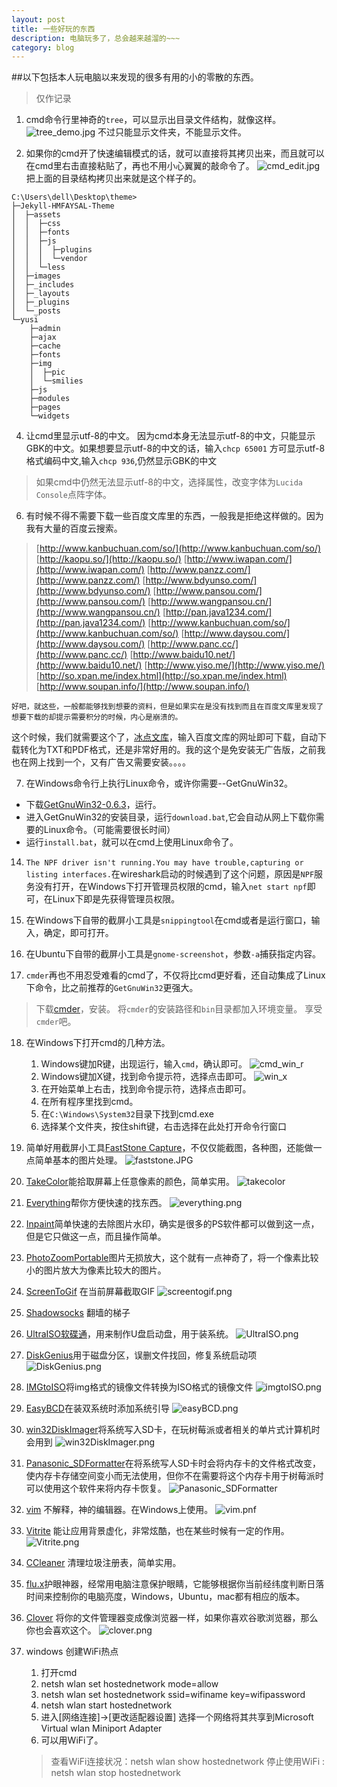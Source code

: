```yaml
---
layout: post
title: 一些好玩的东西
description: 电脑玩多了，总会越来越溜的~~~
category: blog
---
```


##以下包括本人玩电脑以来发现的很多有用的小的零散的东西。

>仅作记录
>

1. cmd命令行里神奇的`tree`，可以显示出目录文件结构，就像这样。
![tree_demo.jpg](../../images/tree_demo.jpg)
不过只能显示文件夹，不能显示文件。

2. 如果你的cmd开了快速编辑模式的话，就可以直接将其拷贝出来，而且就可以在cmd里右击直接粘贴了，再也不用小心翼翼的敲命令了。
![cmd_edit.jpg](../../images/cmd_edit.jpg)
把上面的目录结构拷贝出来就是这个样子的。

```
C:\Users\dell\Desktop\theme>
├─Jekyll-HMFAYSAL-Theme
│  ├─assets
│  │  ├─css
│  │  ├─fonts
│  │  ├─js
│  │  │  ├─plugins
│  │  │  └─vendor
│  │  └─less
│  ├─images
│  ├─_includes
│  ├─_layouts
│  ├─_plugins
│  └─_posts
└─yusi
    ├─admin
    ├─ajax
    ├─cache
    ├─fonts
    ├─img
    │  ├─pic
    │  └─smilies
    ├─js
    ├─modules
    ├─pages
    └─widgets
```

4. 让cmd里显示utf-8的中文。
因为cmd本身无法显示utf-8的中文，只能显示GBK的中文。如果想要显示utf-8的中文的话，输入`chcp 65001`
方可显示utf-8格式编码中文,输入`chcp 936`,仍然显示GBK的中文
>如果cmd中仍然无法显示utf-8的中文，选择属性，改变字体为`Lucida Console`点阵字体。

6. 有时候不得不需要下载一些百度文库里的东西，一般我是拒绝这样做的。因为我有大量的百度云搜索。

>[http://www.kanbuchuan.com/so/](http://www.kanbuchuan.com/so/)
[http://kaopu.so/](http://kaopu.so/)
[http://www.iwapan.com/](http://www.iwapan.com/)
[http://www.panzz.com/](http://www.panzz.com/)
[http://www.bdyunso.com/](http://www.bdyunso.com/)
[http://www.pansou.com/](http://www.pansou.com/)
[http://www.wangpansou.cn/](http://www.wangpansou.cn/)
[http://pan.java1234.com/](http://pan.java1234.com/)
[http://www.kanbuchuan.com/so/](http://www.kanbuchuan.com/so/)
[http://www.daysou.com/](http://www.daysou.com/)
[http://www.panc.cc/](http://www.panc.cc/)
[http://www.baidu10.net/](http://www.baidu10.net/)
[http://www.yiso.me/](http://www.yiso.me/)
[http://so.xpan.me/index.html](http://so.xpan.me/index.html)
[http://www.soupan.info/](http://www.soupan.info/)

    好吧，就这些，一般都能够找到想要的资料，但是如果实在是没有找到而且在百度文库里发现了想要下载的却提示需要积分的时候，内心是崩溃的。
这个时候，我们就需要这个了，[冰点文库](../software/iDocDown.rar)，输入百度文库的网址即可下载，自动下载转化为TXT和PDF格式，还是非常好用的。我的这个是免安装无广告版，之前我也在网上找到一个，又有广告又需要安装。。。。

7. 在Windows命令行上执行Linux命令，或许你需要--GetGnuWin32。
 - 下载[GetGnuWin32-0.6.3](../software/GetGnuWin32-0.6.3.exe)，运行。
 - 进入GetGnuWin32的安装目录，运行`download.bat`,它会自动从网上下载你需要的Linux命令。（可能需要很长时间）
 - 运行`install.bat`，就可以在cmd上使用Linux命令了。

14. `The NPF driver isn't running.You may have trouble,capturing or listing interfaces.`在wireshark启动的时候遇到了这个问题，原因是`NPF`服务没有打开，在Windows下打开管理员权限的cmd，输入`net start npf`即可，在Linux下即是先获得管理员权限。

15. 在Windows下自带的截屏小工具是`snippingtool`在cmd或者是运行窗口，输入，确定，即可打开。

16. 在Ubuntu下自带的截屏小工具是`gnome-screenshot`，参数`-a`捕获指定内容。

17. `cmder`再也不用忍受难看的cmd了，不仅将比cmd更好看，还自动集成了Linux下命令，比之前推荐的`GetGnuWin32`更强大。
>下载[cmder](../software/cmder.zip)，安装。
>将`cmder`的安装路径和`bin`目录都加入环境变量。
>享受`cmder`吧。

18. 在Windows下打开cmd的几种方法。
    1. Windows键加R键，出现运行，输入`cmd`，确认即可。
    ![cmd_win_r](../../images/cmd_win_r.JPG)
    2. Windows键加X键，找到命令提示符，选择点击即可。
    ![win_x](../../images/win_x.png)
    3. 在开始菜单上右击，找到命令提示符，选择点击即可。
    4. 在所有程序里找到cmd。
    5. 在`C:\Windows\System32`目录下找到cmd.exe
    6. 选择某个文件夹，按住shift键，右击选择在此处打开命令行窗口

19. 简单好用截屏小工具[FastStone Capture](../software/FSCapture.zip)，不仅仅能截图，各种图，还能做一点简单基本的图片处理。
![faststone.JPG](../../images/faststone.JPG)

20. [TakeColor](../software/TakeColor.zip)能拾取屏幕上任意像素的颜色，简单实用。
![takecolor](../../images/takecolor.png)

21. [Everything](../software/Everything.zip)帮你方便快速的找东西。
![everything.png](../../images/everything.png)

22. [Inpaint](../software/Inpaint.zip)简单快速的去除图片水印，确实是很多的PS软件都可以做到这一点，但是它只做这一点，而且操作简单。

23. [PhotoZoomPortable](../software/PhotoZoomPortable.zip)图片无损放大，这个就有一点神奇了，将一个像素比较小的图片放大为像素比较大的图片。

24. [ScreenToGif](../software/ScreenToGIF.zip) 在当前屏幕截取GIF
![screentogif.png](../../images/screentogif.png)

25. [Shadowsocks](../software/Shadowsocks-win-2.5.6.zip) 翻墙的梯子

26. [UltraISO软碟通](../software/UltraISO.zip)，用来制作U盘启动盘，用于装系统。
![UltraISO.png](../../images/UltraISO.png)

27. [DiskGenius](../software/DiskGenius.zip)用于磁盘分区，误删文件找回，修复系统启动项
![DiskGenius.png](../../images/DiskGenius.png)

28. [IMGtoISO](../software/IMGtoISO.zip)将img格式的镜像文件转换为ISO格式的镜像文件
![imgtoISO.png](../../images/imgtoISO.png)

29. [EasyBCD](../software/EasyBCD.zip)在装双系统时添加系统引导
![easyBCD.png](../../images/easyBCD.png)

30. [win32DiskImager](../software/win32DiskImager.zip)将系统写入SD卡，在玩树莓派或者相关的单片式计算机时会用到
![win32DiskImager.png](../../images/win32DiskImager.png)

31. [Panasonic_SDFormatter](../software/Panasonic_SDFormatter.zip)在将系统写人SD卡时会将内存卡的文件格式改变，使内存卡存储空间变小而无法使用，但你不在需要将这个内存卡用于树莓派时可以使用这个软件来将内存卡恢复。
![Panasonic_SDFormatter](../../images/Panasonic_SDFormatter.png)

32. [vim](../software/vim74.rar) 不解释，神的编辑器。在Windows上使用。
![vim.pnf](../../images/vim.png)

33. [Vitrite](../software/Vitrite.zip) 能让应用背景虚化，非常炫酷，也在某些时候有一定的作用。
![Vitrite.png](../../images/Vitrite.png)

34. [CCleaner](../software/CCleaner.rar) 清理垃圾注册表，简单实用。

35. [flu.x](../software/flu.x.zip)护眼神器，经常用电脑注意保护眼睛，它能够根据你当前经纬度判断日落时间来控制你的电脑亮度，Windows，Ubuntu，mac都有相应的版本。

36. [Clover](../software/Clover_Setup_3.0.406.zip) 将你的文件管理器变成像浏览器一样，如果你喜欢谷歌浏览器，那么你也会喜欢这个。
![clover.png](../../images/clover.png)

37. windows 创建WiFi热点
    1. 打开cmd
    2. netsh wlan set hostednetwork mode=allow
    3. netsh wlan set hostednetwork ssid=wifiname key=wifipassword
    4. netsh wlan start hostednetwork
    5. 进入[网络连接]->[更改适配器设置] 选择一个网络将其共享到Microsoft Virtual wlan Miniport Adapter
    7. 可以用WiFi了。
    >查看WiFi连接状况：netsh wlan show hostednetwork
    >停止使用WiFi : netsh wlan stop hostednetwork